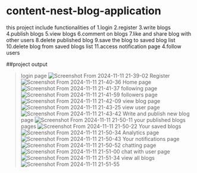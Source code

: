 # content-nest-blog-application

this project include functionalities of
1.login
2.register
3.write blogs
4.publish blogs
5.view blogs
6.comment on blogs
7.like and share blog with other users
8.delete published blog
9.save the blog to saved blog list
10.delete blog from saved blogs list
11.access notification page
4.follow users


##project output

>login page
![Screenshot From 2024-11-11 21-39-02](https://github.com/user-attachments/assets/2796b4b6-1add-4de3-8af3-4e9a0751b2c9)
>Register
![Screenshot From 2024-11-11 21-40-36](https://github.com/user-attachments/assets/0ca2e416-2e95-4969-850b-21e9eb65efe4)
>Home page
![Screenshot From 2024-11-11 21-41-37](https://github.com/user-attachments/assets/7c79d0b2-9b72-4476-a46d-a7912c60b606)
>following page
![Screenshot From 2024-11-11 21-41-59](https://github.com/user-attachments/assets/14292f85-8fcc-458f-ad27-cd07e8ad4402)
>followers page
![Screenshot From 2024-11-11 21-42-09](https://github.com/user-attachments/assets/0a3b33af-3b8e-42da-9417-18ea5260dbfe)
>view blog page
![Screenshot From 2024-11-11 21-43-25](https://github.com/user-attachments/assets/ef329214-1279-4658-b232-fbc9fcb6c69a)
>view user page
![Screenshot From 2024-11-11 21-43-42](https://github.com/user-attachments/assets/0187ceb9-c7b8-4a45-9d8a-5c478b2312b0)
>Write and publish new blog page
![Screenshot From 2024-11-11 21-50-11](https://github.com/user-attachments/assets/c9e97602-850a-4486-81a6-cb0d9b8f7cfd)
>your published blogs pages
![Screenshot From 2024-11-11 21-50-22](https://github.com/user-attachments/assets/7d719324-b139-4f25-80c2-4a7407b05ca6)
>Your saved blogs
![Screenshot From 2024-11-11 21-50-34](https://github.com/user-attachments/assets/1423c012-9f51-4f86-b8b0-bda6a0b4d988)
>Analytics page
![Screenshot From 2024-11-11 21-50-43](https://github.com/user-attachments/assets/b0b23caa-4824-4651-accf-5c001f9ea789)
>Your notifications page
![Screenshot From 2024-11-11 21-50-52](https://github.com/user-attachments/assets/3575382c-4410-43ed-991d-124075648ecb)
>chatting page
![Screenshot From 2024-11-11 21-51-00](https://github.com/user-attachments/assets/74cb2141-11a3-4769-9813-08dd496329ce)
>chat with user page
![Screenshot From 2024-11-11 21-51-34](https://github.com/user-attachments/assets/5c524542-4a85-499c-8615-72655c9530cb)
>view all blogs
![Screenshot From 2024-11-11 21-51-55](https://github.com/user-attachments/assets/ddb7e0a7-a6e7-43ed-bc37-d3db4ae8214b)
